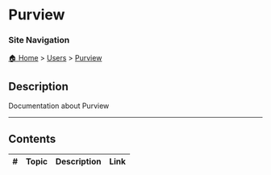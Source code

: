 <!-- description: Documentation about Purview -->
# Purview

### Site Navigation
[🏠 Home](../../README.md) > [Users](../README.md) > [Purview](README.md)

## Description
Documentation about Purview

---

## Contents

| **#** | **Topic** | **Description** | **Link** |
|---|---|---|---|
